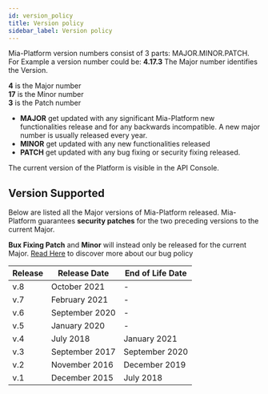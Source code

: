 ```yaml
---
id: version_policy
title: Version policy
sidebar_label: Version policy
---
```

Mia-Platform version numbers consist of 3 parts: MAJOR.MINOR.PATCH.
For Example a version number could be: **4.17.3**
The Major number identifies the Version.

**4** is the Major number  
**17** is the Minor number  
**3** is the Patch number

* **MAJOR** get updated with any significant Mia-Platform new functionalities release and for any backwards incompatible. A new major number is usually released every year.
* **MINOR** get updated with any new functionalities released
* **PATCH** get updated with any bug fixing or security fixing released.

The current version of the Platform is visible in the API Console.

## Version Supported

Below are listed all the Major versions of Mia-Platform released.
Mia-Platform guarantees **security patches** for the two preceding versions to the current Major.

**Bux Fixing Patch** and **Minor** will instead only be released for the current Major.
[Read Here](./bug_policy.md) to discover more about our bug policy

Release | Release Date |  End of Life Date
-------| -------|-------
v.8| October 2021 | -
v.7| February 2021 | -
v.6| September 2020 | -
v.5| January 2020| -
v.4| July 2018 | January 2021
v.3| September 2017 | September 2020
v.2| November 2016 | December 2019
v.1| December 2015 | July 2018
